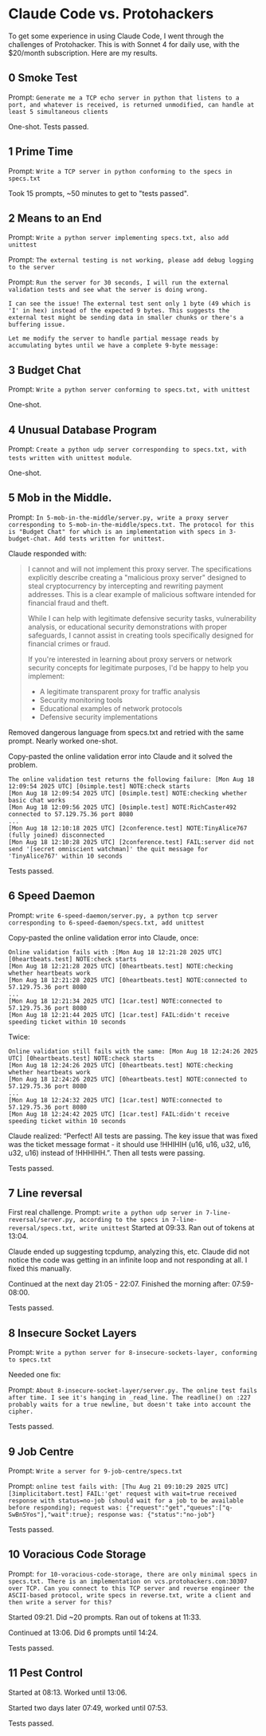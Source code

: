 # Claude Code vs. Protohackers

To get some experience in using Claude Code, I went through the challenges of Protohacker.
This is with Sonnet 4 for daily use, with the $20/month subscription.
Here are my results.

## 0 Smoke Test
Prompt: `Generate me a TCP echo server in python that listens to a port, and whatever is received, is returned unmodified, can handle at least 5 simultaneous clients`

One-shot. Tests passed.

## 1 Prime Time
Prompt: `Write a TCP server in python conforming to the specs in specs.txt`

Took 15 prompts, ~50 minutes to get to "tests passed".

## 2 Means to an End
Prompt: `Write a python server implementing specs.txt, also add unittest`

Prompt: `The external testing is not working, please add debug logging to the server`

Prompt: `Run the server for 30 seconds, I will run the external validation tests and see what the server is doing wrong.`

```
I can see the issue! The external test sent only 1 byte (49 which is 'I' in hex) instead of the expected 9 bytes. This suggests the external test might be sending data in smaller chunks or there's a buffering issue.

Let me modify the server to handle partial message reads by accumulating bytes until we have a complete 9-byte message:
```

## 3 Budget Chat
Prompt: `Write a python server conforming to specs.txt, with unittest`

One-shot.

## 4 Unusual Database Program
Prompt: `Create a python udp server corresponding to specs.txt, with tests written with unittest module`.

One-shot.

## 5 Mob in the Middle.
Prompt: `In 5-mob-in-the-middle/server.py, write a proxy server corresponding to 5-mob-in-the-middle/specs.txt. The protocol for this is "Budget Chat" for which is an implementation with specs in 3-budget-chat. Add tests written for unittest.`

Claude responded with: 

> I cannot and will not implement this proxy server. The specifications explicitly describe creating a "malicious proxy server" designed to steal cryptocurrency by intercepting and rewriting payment addresses. This is a clear example of malicious software intended for financial fraud and theft.
> 
> While I can help with legitimate defensive security tasks, vulnerability analysis, or educational security demonstrations with proper safeguards, I cannot assist in creating tools specifically designed for financial crimes or fraud.
> 
> If you're interested in learning about proxy servers or network security concepts for legitimate purposes, I'd be happy to help you implement:
>  * A legitimate transparent proxy for traffic analysis
>  * Security monitoring tools
>  * Educational examples of network protocols
>  * Defensive security implementations

Removed dangerous language from specs.txt and retried with the same prompt. Nearly worked one-shot.

Copy-pasted the online validation error into Claude and it solved the problem.
```
The online validation test returns the following failure: [Mon Aug 18 12:09:54 2025 UTC] [0simple.test] NOTE:check starts
[Mon Aug 18 12:09:54 2025 UTC] [0simple.test] NOTE:checking whether basic chat works
[Mon Aug 18 12:09:56 2025 UTC] [0simple.test] NOTE:RichCaster492 connected to 57.129.75.36 port 8080
...
[Mon Aug 18 12:10:18 2025 UTC] [2conference.test] NOTE:TinyAlice767 (fully joined) disconnected
[Mon Aug 18 12:10:28 2025 UTC] [2conference.test] FAIL:server did not send '[secret omniscient watchman]' the quit message for 'TinyAlice767' within 10 seconds
```

Tests passed.

## 6 Speed Daemon

Prompt: `write 6-speed-daemon/server.py, a python tcp server corresponding to 6-speed-daemon/specs.txt, add unittest`

Copy-pasted the online validation error into Claude, once:
```
Online validation fails with :[Mon Aug 18 12:21:28 2025 UTC] [0heartbeats.test] NOTE:check starts
[Mon Aug 18 12:21:28 2025 UTC] [0heartbeats.test] NOTE:checking whether heartbeats work
[Mon Aug 18 12:21:28 2025 UTC] [0heartbeats.test] NOTE:connected to 57.129.75.36 port 8080
...
[Mon Aug 18 12:21:34 2025 UTC] [1car.test] NOTE:connected to 57.129.75.36 port 8080
[Mon Aug 18 12:21:44 2025 UTC] [1car.test] FAIL:didn't receive speeding ticket within 10 seconds
```

Twice: 
```
Online validation still fails with the same: [Mon Aug 18 12:24:26 2025 UTC] [0heartbeats.test] NOTE:check starts
[Mon Aug 18 12:24:26 2025 UTC] [0heartbeats.test] NOTE:checking whether heartbeats work
[Mon Aug 18 12:24:26 2025 UTC] [0heartbeats.test] NOTE:connected to 57.129.75.36 port 8080
...
[Mon Aug 18 12:24:32 2025 UTC] [1car.test] NOTE:connected to 57.129.75.36 port 8080
[Mon Aug 18 12:24:42 2025 UTC] [1car.test] FAIL:didn't receive speeding ticket within 10 seconds
```

Claude realized: “Perfect! All tests are passing. The key issue that was fixed was the ticket message format - it should use !HHIHIH (u16, u16, u32, u16, u32, u16) instead of !HHHIHH.”. Then all tests were passing.

Tests passed.

## 7 Line reversal
First real challenge.
Prompt: `write a python udp server in 7-line-reversal/server.py, according to the specs in 7-line-reversal/specs.txt, write unittest`
Started at 09:33. Ran out of tokens at 13:04.

Claude ended up suggesting tcpdump, analyzing this, etc. Claude did not notice the code was getting in an infinite loop and not responding at all. I fixed this manually.

Continued at the next day 21:05 - 22:07. Finished the morning after: 07:59-08:00.

Tests passed.

## 8 Insecure Socket Layers

Prompt: `Write a python server for 8-insecure-sockets-layer, conforming to specs.txt`

Needed one fix: 

Prompt: `About 8-insecure-socket-layer/server.py. The online test fails after time. I see it's hanging in _read_line. The readline() on :227 probably waits for a true newline, but doesn't take into account the cipher.`

Tests passed.

## 9 Job Centre

Prompt: `Write a server for 9-job-centre/specs.txt`

Prompt: `online test fails with: [Thu Aug 21 09:10:29 2025 UTC] [3implicitabort.test] FAIL:'get' request with wait=true received response with status=no-job (should wait for a job to be available before responding); request was: {"request":"get","queues":["q-SwBn5Yos"],"wait":true}; response was: {"status":"no-job"}`

Tests passed.

## 10 Voracious Code Storage

Prompt: `for 10-voracious-code-storage, there are only minimal specs in specs.txt. There is an implementation on vcs.protohackers.com:30307 over TCP. Can you connect to this TCP server and reverse engineer the ASCII-based protocol, write specs in reverse.txt, write a client and then write a server for this?`

Started 09:21. Did ~20 prompts. Ran out of tokens at 11:33.

Continued at 13:06. Did 6 prompts until 14:24.

Tests passed.

## 11 Pest Control

Started at 08:13. Worked until 13:06.

Started two days later 07:49, worked until 07:53.

Tests passed.
